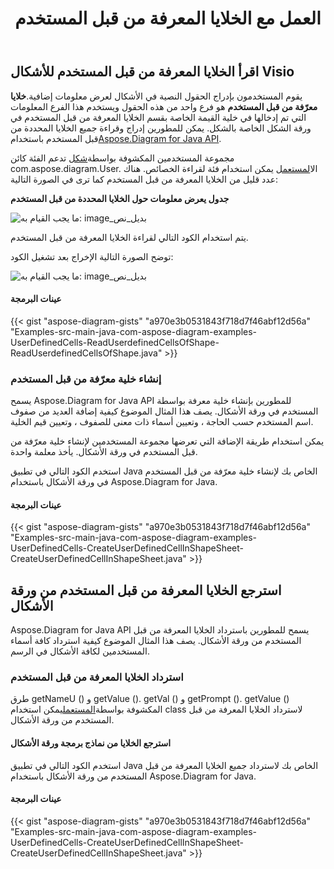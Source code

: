 ﻿---
title: العمل مع الخلايا المعرفة من قبل المستخدم
type: docs
weight: 100
url: /ar/java/working-with-user-defined-cells/
---
## **اقرأ الخلايا المعرفة من قبل المستخدم للأشكال Visio**
 يقوم المستخدمون بإدراج الحقول النصية في الأشكال لعرض معلومات إضافية.**خلايا معرّفة من قبل المستخدم** هو فرع واحد من هذه الحقول ويستخدم هذا الفرع المعلومات التي تم إدخالها في خلية القيمة الخاصة بقسم الخلايا المعرفة من قبل المستخدم في ورقة الشكل الخاصة بالشكل. يمكن للمطورين إدراج وقراءة جميع الخلايا المحددة من قبل المستخدم باستخدام[Aspose.Diagram for Java API](https://products.aspose.com/diagram/java/).

 مجموعة المستخدمين المكشوفة بواسطة[شكل](https://reference.aspose.com/diagram/java/com.aspose.diagram/Shape) تدعم الفئة كائن com.aspose.diagram.User. ال[المستعمل](https://reference.aspose.com/diagram/java/com.aspose.diagram/User) يمكن استخدام فئة لقراءة الخصائص. هناك عدد قليل من الخلايا المعرفة من قبل المستخدم كما ترى في الصورة التالية:

**جدول يعرض معلومات حول الخلايا المحددة من قبل المستخدم** 

![ما يجب القيام به: image_بديل_نص](working-with-user-defined-cells_1.png)

يتم استخدام الكود التالي لقراءة الخلايا المعرفة من قبل المستخدم.

توضح الصورة التالية الإخراج بعد تشغيل الكود:

![ما يجب القيام به: image_بديل_نص](working-with-user-defined-cells_2.png)
#### **عينات البرمجة**
{{< gist "aspose-diagram-gists" "a970e3b0531843f718d7f46abf12d56a" "Examples-src-main-java-com-aspose-diagram-examples-UserDefinedCells-ReadUserdefinedCellsOfShape-ReadUserdefinedCellsOfShape.java" >}}
### **إنشاء خلية معرّفة من قبل المستخدم**
يسمح Aspose.Diagram for Java API للمطورين بإنشاء خلية معرفة بواسطة المستخدم في ورقة الأشكال. يصف هذا المثال الموضوع كيفية إضافة العديد من صفوف اسم المستخدم حسب الحاجة ، وتعيين أسماء ذات معنى للصفوف ، وتعيين قيم الخلية.

يمكن استخدام طريقة الإضافة التي تعرضها مجموعة المستخدمين لإنشاء خلية معرّفة من قبل المستخدم في ورقة الأشكال. يأخذ معلمة واحدة.

استخدم الكود التالي في تطبيق Java الخاص بك لإنشاء خلية معرّفة من قبل المستخدم في ورقة الأشكال باستخدام Aspose.Diagram for Java.
#### **عينات البرمجة**
{{< gist "aspose-diagram-gists" "a970e3b0531843f718d7f46abf12d56a" "Examples-src-main-java-com-aspose-diagram-examples-UserDefinedCells-CreateUserDefinedCellInShapeSheet-CreateUserDefinedCellInShapeSheet.java" >}}
## **استرجع الخلايا المعرفة من قبل المستخدم من ورقة الأشكال**
Aspose.Diagram for Java API يسمح للمطورين باسترداد الخلايا المعرفة من قبل المستخدم من ورقة الأشكال. يصف هذا المثال الموضوع كيفية استرداد كافة أسماء المستخدمين لكافة الأشكال في الرسم.
### **استرداد الخلايا المعرفة من قبل المستخدم**
 طرق getNameU () و getValue (). getVal () و getPrompt (). getValue () المكشوفة بواسطة[المستعمل](https://reference.aspose.com/diagram/java/com.aspose.diagram/User)يمكن استخدام class لاسترداد الخلايا المعرفة من قبل المستخدم من ورقة الأشكال.
#### **استرجع الخلايا من نماذج برمجة ورقة الأشكال**
استخدم الكود التالي في تطبيق Java الخاص بك لاسترداد جميع الخلايا المعرفة من قبل المستخدم من ورقة الأشكال باستخدام Aspose.Diagram for Java.
#### **عينات البرمجة**
{{< gist "aspose-diagram-gists" "a970e3b0531843f718d7f46abf12d56a" "Examples-src-main-java-com-aspose-diagram-examples-UserDefinedCells-CreateUserDefinedCellInShapeSheet-CreateUserDefinedCellInShapeSheet.java" >}}
